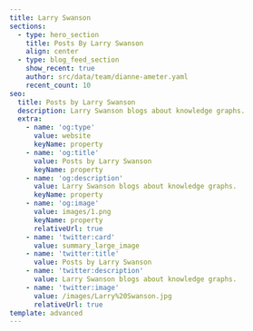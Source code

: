 ```yaml
---
title: Larry Swanson
sections:
  - type: hero_section
    title: Posts By Larry Swanson
    align: center
  - type: blog_feed_section
    show_recent: true
    author: src/data/team/dianne-ameter.yaml
    recent_count: 10
seo:
  title: Posts by Larry Swanson
  description: Larry Swanson blogs about knowledge graphs.
  extra:
    - name: 'og:type'
      value: website
      keyName: property
    - name: 'og:title'
      value: Posts by Larry Swanson
      keyName: property
    - name: 'og:description'
      value: Larry Swanson blogs about knowledge graphs.
      keyName: property
    - name: 'og:image'
      value: images/1.png
      keyName: property
      relativeUrl: true
    - name: 'twitter:card'
      value: summary_large_image
    - name: 'twitter:title'
      value: Posts by Larry Swanson
    - name: 'twitter:description'
      value: Larry Swanson blogs about knowledge graphs.
    - name: 'twitter:image'
      value: /images/Larry%20Swanson.jpg
      relativeUrl: true
template: advanced
---
```

